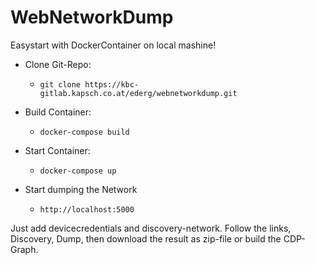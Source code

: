 # WebNetworkDump
Easystart with DockerContainer on local mashine!

- Clone Git-Repo:
  - ```git clone https://kbc-gitlab.kapsch.co.at/ederg/webnetworkdump.git```

- Build Container:
  - ```docker-compose build```

- Start Container:
  - ```docker-compose up```

- Start dumping the Network
  - ```http://localhost:5000```

Just add devicecredentials and discovery-network.
Follow the links, Discovery, Dump, then download the result as zip-file or build the CDP-Graph.

